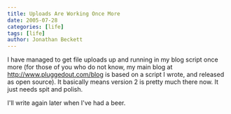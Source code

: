 ```yaml
---
title: Uploads Are Working Once More
date: 2005-07-28
categories: [life]
tags: [life]
author: Jonathan Beckett
---
```


I have managed to get file uploads up and running in my blog script once more (for those of you who do not know, my main blog at http://www.pluggedout.com/blog is based on a script I wrote, and released as open source). It basically means version 2 is pretty much there now. It just needs spit and polish.

I'll write again later when I've had a beer.